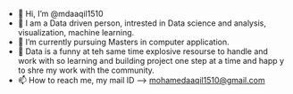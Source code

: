 - 👋 Hi, I’m @mdaaqil1510
- 👀 I am a Data driven person, intrested in Data science and analysis, visualization, machine learning.
- 🌱 I’m currently pursuing Masters in computer application.
- 💞️ Data is a funny at teh same time explosive resourse to handle and work with so learning and building project one step at a time and happ y to shre my work with the community.
- 📫 How to reach me, my mail ID --> mohamedaaqil1510@gmail.com

<!---
mdaaqil1510/mdaaqil1510 is a ✨ special ✨ repository because its `README.md` (this file) appears on your GitHub profile.
You can click the Preview link to take a look at your changes.
--->
